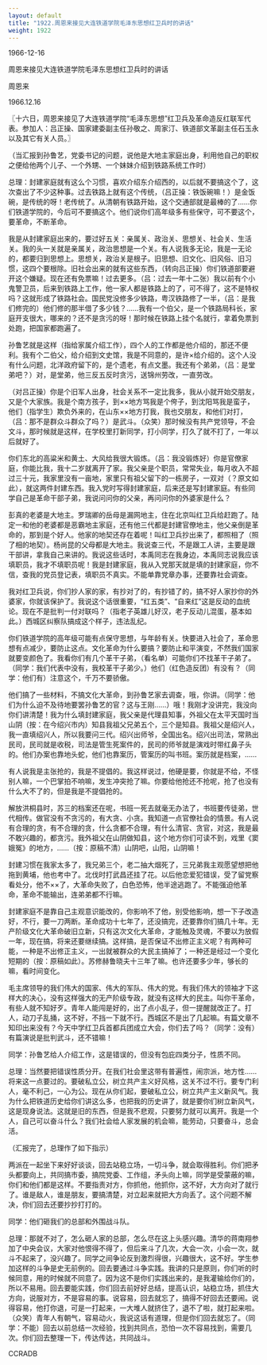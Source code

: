 ```yaml
---
layout: default
title: "1922.周恩来接见大连铁道学院毛泽东思想红卫兵时的讲话"
weight: 1922
---
```


1966-12-16

周恩来接见大连铁道学院毛泽东思想红卫兵时的讲话

周恩来

1966.12.16

〖十六日，周恩来接见了大连铁道学院“毛泽东思想”红卫兵及革命造反红联军代表。参加人：吕正操、国家建委副主任孙敬之、周家汀、铁道部文革副主任石玉永以及其它有关人员。〗

（当汇报到孙鲁艺，党委书记的问题，说他是大地主家庭出身，利用他自己的职权之便给他两个儿子、一个外甥、一个妹妹介绍到铁路系统工作时）

总理：封建家庭就有这么个习惯，喜欢介绍东介绍西的，以后就不要搞这个了，这次查出了不少这种事。过去铁路上就有这个传统，（吕正操：铁饭碗嘛！）是金饭碗，是传统的呀！老传统了。从清朝有铁路开始，这个交通部就是最棒的了……你们铁道学院的，今后可不要搞这个。他们说你们高年级多有些保守，可不要这个，要革命，不断革命。

我是从封建家庭出来的，要过好五关：亲属关、政治关、思想关、社会关、生活关。我的头一关就是亲属关，政治思想是一个关。有人说我多无论，我是一无论的，都要归到思想上。思想关，政治关是根子。旧思想、旧文化、旧风俗、旧习惯，这四个要根除。旧社会出来的就有这些东西，（转向吕正操）你们铁道部要避开这个嫌疑。现在还有免票嘛！过去更多。（吕：过去一年十二张）我以前有个小鬼警卫员，后来到铁路上工作，他一家人都是铁路上的了，可不得了，这不是特权吗？这就形成了铁路社会。国民党没修多少铁路，粤汉铁路修了一半，（吕：是我们修完的）他们修的那半借了多少钱？……我有一个伯父，是一个铁路局科长，家庭开支很大，哪来的？还不是贪污的呀！那时候在铁路上挂个名就行，拿着免票到处跑，把国家都跑遍了。

孙鲁艺就是这样（指给家属介绍工作），四个人的工作都是他介绍的，那还不便利。我有个二伯父，给介绍到文史馆，我是不同意的，是许×给介绍的。这个人没有什么问题，北洋政府留下的，是个遗老，有点文墨。我还有个弟弟，（吕：是堂弟吧？）对，是堂弟，他三反五反时贪污，送锦州劳改，一直劳改。

（对吕正操）你是个旧军人出身，社会关系不一定比我多，我从小就开始交朋友，又是个大家族。我是个南方孩子，到××地方骂我是个侉子，到沈阳骂我是蛮子，他们（指学生）欺负外来的，在山东××地方打我，我也交朋友，和他们对打，（吕：那不是群众斗群众了吗？）是武斗。（众笑）那时候没有共产党领导，不会文斗，那时候就是这样，在学校里打新同学，打小同学，打久了就不打了，一年以后就好了。

你们东北的高粱米和黄土、大风给我很大锻炼。（吕：我没锻炼好）你是官僚家庭，你能比我，我十二岁就离开了家。我父亲是个职员，常常失业，每月收入不超过三十元，我家里没有一亩地，家里只有祖父留下的一栋房子，一双对（？原文如此），就这两件封建东西。我入党时写得封建家庭，后来还是写封建家庭。有些同学自己是革命干部子弟，我说问问你的父亲，再问问你的外婆家是什么？

彭真的老婆是大地主。罗瑞卿的岳母是漏网地主，住在北京叫红卫兵给赶跑了。陆定一和他的老婆都是恶霸地主家庭，还有他三代都是封建官僚地主，他父亲倒是革命的，那到是个好人。他家的地契还存在着呢！叫红卫兵抄出来了，都照相了（照了相的地契）。杨尚昆的父母都是大地主。我说查三代，不是跟工人讲，主要是跟干部讲，拿我自己来讲的。我说这些话时，本禹同志在我身边，本禹同志说我应该填职员，我才不填职员呢！我是封建家庭，我从入党那天就是填的封建家庭，你不信，查我的党员登记表，填职员不真实。不能单靠党章办事，还要靠社会调查。

我对红卫兵说，你们抄人家的家，有抄对了的，有抄错了的，搞不好人家抄你的外婆家，你就该保护了。我说这个话很重要，“红五类”、“自来红”这是反动的血统论。现在不是批判一付对联吗？（指老子英雄儿好汉，老子反动儿混蛋，基本如此。）西城区纠察队搞成这个样子，违法乱纪。

你们铁道学院的高年级可能有点保守思想，与年龄有关。快要进入社会了，革命思想有点减少，要防止这点。文化革命为什么要搞？要防止和平演变，不然我们国家就要变颜色了。我看你们有几个革干子弟，（看名单）可能你们不找革干子弟了。（同学：我们代表中没有，我校革干子弟少。）他们（红色造反团）有没有？（同学：他们有）注意这个，千万不要骄傲。

他们搞了一些材料，不搞文化大革命，到孙鲁艺家去调查，哦，你讲。（同学：他们为什么迫不及待地要罢孙鲁艺的官？这与王刚……）哦！我刚才没讲完，我没向你们讲清楚！我为什么填封建家庭，我父亲是代理县知事，外祖父在太平天国时当山阴（按：在今绍兴市内）知县我祖父兄弟五个，三个是知县。我祖父是绍兴人，我一直填绍兴人，所以我要问三代。绍兴出师爷，全国出名。绍兴出司法，常熟出民司，民司就是收税，司法是管生死案件的，民司的师爷就是演戏时带红鼻子头的。他们办案也靠地头蛇，他们也靠案历，管案历的叫书班。案历就是档案，……

有人说我是主张抢的，我是不提倡的。我这样说过，他硬是要，你就是不给，不怪别人嘛，一个巴掌拍不响嘛，发生冲突抢了嘛。你要给他抢还不抢呢，抢了也没有什么大不了的，但是我是不提倡抢的。

解放洪桐县时，苏三的档案还在呢，书班一死去就毫无办法了，书班要传徒弟，世代相传。做官没有不贪污的，有大贪、小贪。我知道一点官僚社会的情景。有人说有合理的贪，有不合理的贪，什么贪都不合理，有什么清官、贪官，对这，我是最不敢兴趣的，都贪污。我外祖父在山阴做知县，这个地方你们可读不到，戏里《窦娥冤》的地方，……（按：原稿不清）山阴吧，山阳，山阴嘛！

封建习惯在我家太多了，我兄弟三个，老二抽大烟死了，三兄弟我主观愿望想把他拖到黄埔，他也考中了。北伐时打武昌还挂了花。以后他恋爱犯错误，受了留党察看处分，他不××了，大革命失败了，白色恐怖，他半途逃跑了。不能强迫他革命，革命不能输出，连弟弟都不行嘛。

封建家庭不是靠自己主观意识能改的，你影响不了他，别受他影响，想一下子改造好，不行，要一刀两断。革命成功十七年了，还没搞完，还要靠你们搞几十年。无产阶级文化大革命破旧立新，只有这次文化大革命，才能触及灵魂，不要以为放假一年，现在搞，将来还要继续搞。这样搞，是否保证不出修正主义呢？有两种可能，一种是不出修正主义，一出就被群众的大民主搞掉了；一种还是经过一个变化短期的（按：原稿如此）。苏修赫鲁晓夫十三年了嘛。也许还要多少年，够长的嘛，看时间变化。

毛主席领导的我们伟大的国家、伟大的军队、伟大的党。有我们伟大的领袖才下这样大的决心，没有这样强大的无产阶级专政，就没有这样大的民主。叫你干革命，有些人就不知好歹。青年人能闯是好的，出了点小乱子，但一提醒就改正了。打人，动刀子乱捅，这不好，不挡一下就不行。西城区不是出了几起嘛。有篇文章不知印出来没有？今天中学红卫兵首都兵团成立大会，你们去了吗？（同学：没有）有篇演说是批判武斗，还不错嘛！

同学：孙鲁艺给人介绍工作，这是错误的，但没有包庇四类分子，性质不同。

总理：当然要把错误性质分开。在我们社会里这带有普遍性，闹宗派，地方性……将来这一点要过的。要破私立公，树立共产主义好风格，这关不过不行。要专门利人，毫不利己，一心为公。现在从你们起，要破私立公，树立共产主义新风气。我为什么把铁道历史给你们讲这么多，也把我的历史讲了，就是要你们树立新风气，这是现身说法。这就是旧的东西，但是我不悲观，只要努力就可以离开。我是一个人，自己可以奋斗什么？我们社会给人家发展的机会嘛，能劳动，只要奋斗，总会活。

（汇报完了，总理作了如下指示）

两派在一起坐下来好好谈谈，回去站稳立场，一切斗争，就会取得胜利。你们把矛头都要向上，共同搞市委，搞院党委、工作组，矛头向上嘛，同学是受蒙蔽的嘛，你们和他们都是这样。不要指责对方，你抓他，他抓你，这不好，大方向对了就行了。谁是敌人，谁是朋友，要搞清楚，对立起来就把大方向丢了。这个问题不解决，你们回去还要抄抄打打的。

同学：他们砸我们的总部和外围战斗队。

总理：那就不对了，怎么砸人家的总部，怎么尽在这上头感兴趣。清华的蒋南翔参加了中央会议，大家对他恨得不得了，但后来斗了几次，大会一次，小会一次，就斗不起来了，没兴趣了。同学之间争论反到激烈得很，兴趣很大，这不好。学生参加这样的斗争是史无前例的。回去要通过斗争实践。我讲的只是原则，你们听的时候同意，用的时候就不同意了。因为这不是你们实践出来的，是我灌输给你们的，所以不易用。回去要能实践，你们回去前好好总结，提高认识，站稳立场，抓住大方向，说服对方，不是容易的事。说容易，回去就忘了，搞得不好回去还要闹。说得容易，他打你退，可是一打起来，一大堆人就挤住了，退不了啦，就打起来啦。（众笑）青年人有朝气，容易动火，我说这话有道理，但是你们回去就忘了。（同学：不能）回去以前总结一次经验，找到共同点，恐怕一次不容易找到，需要几次。你们回去整理一下，传达传达，共同战斗。

CCRADB

